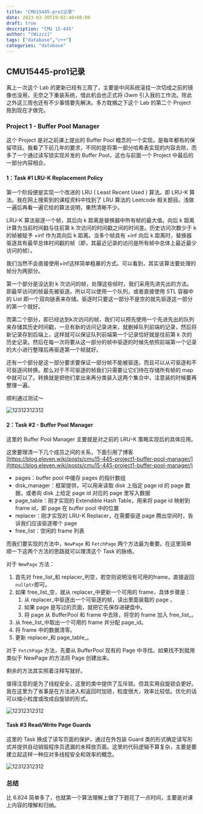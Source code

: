 ```yaml
---
title: "CMU15445-pro1记录"
date: 2023-03-30T19:02:48+08:00
draft: true
description: "CMU 15-445"
author: "[Wizzz]"
tags: ["database","c++"]
categories: "database"
---
```

## CMU15445-pro1记录

离上一次这个 Lab 的更新已经有三周了，主要是中间系统滚挂一次切成之前的镜像也没用，无奈之下重装系统，借此机会也正式将 i3wm 引入我的工作流。除此之外这三周也还有不少事情要先解决。多方耽搁之下这个 Lab 的第二个 Project 拖到现在才做完。

### Project 1 - Buffer Pool Manager

这个 Project 是对之前课上提出的 Buffer Pool 概念的一个实现，是每年都有的保留项目。我看了下前几年的要求，不同的是将第一部分哈希表实现的内容去除，而多了一个通过读写锁实现并发的 Buffer Pool，这也与前面一个 Project 中最后的一部分内容相合。

#### 1：Task #1 LRU-K Replacement Policy

第一个阶段便是实现一个改进的 LRU  ( Least Recent Used ) 算法。即 LRU-K 算法。我在网上搜索到的课程资料中找到了 LRU 算法的 Leetcode 相关题目。浅做一遍后再看一遍它给的算法说明，果然清晰不少。

LRU-K 算法驱逐一个帧，其后向 k 距离是替换器中所有帧的最大值。向后 k 距离计算为当前时间戳与往前第 k 次访问的时间戳之间的时间差。历史访问次数少于 k 的帧被赋予 +inf 作为其向后 k 距离。当多个帧具有 +inf 向后 k 距离时，替换器驱逐具有最早总体时间戳的帧（即，其最近记录的访问是所有帧中总体上最近最少访问的帧）。

我们当然不会直接使用+inf这样简单粗暴的方式。可以看到，其实该算法要处理的帧分为两部分。

第一个部分是没达到 k 次访问的帧，处理这些帧时，我们采用先进先出的方法。即最早访问的帧最先被驱逐。所以可以使用一个队列，或者直接使用 STL 容器中的 List 即一个双向链表来存储。驱逐时只要这一部分不是空的就先驱逐这一部分的第一个就好。

而第二个部分，即已经达到k次访问的帧，我们可以预先使用一个先进先出的队列来存储其历史时间戳，一旦有新的访问记录进来，就删掉队列前端的记录，然后将新记录存到后端上，这样就可以保证队列前端第一个记录恰好就是往前第 k 次的历史记录。然后在每一次将要从这一部分的帧中驱逐的时候先依照前端第一个记录的大小进行整理后再驱逐第一个帧就好。

还有一个部分是这一部分要求要保证一部分帧不能被驱逐。而且可以从可驱逐和不可驱逐间转换。那么对于不可驱逐的帧我们只需要让它们待在存储所有帧的 map 中就可以了。转换就是把他们拿出来再分类装入这两个集合中，注意装的时候要再整理一遍。

顺利通过测试～

![12312312312](../../media/cmu15454/2023-03-30_20-01.png)

#### 2：Task #2 - Buffer Pool Manager

这里的 Buffer Pool Manager 主要就是对之前的 LRU-K 策略实现后的具体应用。

这里要理清一下几个成员之间的关系，下面引用了博客[https://blog.eleven.wiki/posts/cmu15-445-project1-buffer-pool-manager/](https://blog.eleven.wiki/posts/cmu15-445-project1-buffer-pool-manager/)

* pages：buffer pool 中缓存 pages 的指针数组
* disk_manager：框架提供，可以用来读取 disk 上指定 page id 的 page 数据，或者向 disk 上给定 page id 对应的 page 里写入数据
* page_table：刚才实现的 Extendible Hash Table，用来将 page id 映射到 frame id，即 page 在 buffer pool 中的位置
* replacer：刚才实现的 LRU-K Replacer，在需要驱逐 page 腾出空间时，告诉我们应该驱逐哪个 page
* free_list：空闲的 frame 列表

而我们要实现的方法中，`NewPage` 和 `FetchPage` 两个方法最为重要。在这里简单顺一下这两个方法的思路就可以理清这个 Task 的脉络。

对于 `NewPage` 方法：

1. 首先对 free_list_和 replacer_判空，若空则说明没有可用的frame，直接返回 `nullptr`即可。
2. 如果 free_list_空，就从 replacer_中更新一个可用的 frame，具体步骤是：
   1. 从 replacer_中驱逐出一个可驱逐的帧，读出里面装载的 page 。
   2. 如果 page 是写过的页面，就把它先保存进硬盘中。
   3. 将 page 从 BufferPool 和 frame 中去除，将空的 frame 加入 free_list_。
3. 从 free_list_中取出一个可用的 frame 并分配 page_id。
4. 将 frame 中的数据清零。
5. 更新 replacer_和 page_table_。

对于 `FetchPage` 方法，先要从 BufferPool 现有的 Page 中寻找。如果找不到就用类似于 NewPage 的方法将 Page 创建出来。

剩余的方法其实照着注释写就好。

值得注意的是为了线程安全，这里的类中提供了互斥锁。但其实用自旋锁会更好。我在这里为了省事是在方法进入和返回时加锁，粒度很大，效率比较低。优化的话可以缩小粒度或改成自旋锁的形式。

![12312312312](../../media/cmu15454/2023-03-31_15-02.png)

#### Task #3 Read/Write Page Guards

这里的 Task 换成了读写页面的保护，通过在外包装 Guard 类的形式确定读写形式并提供自动销毁程序员遗漏的未释放页面。这里的代码逻辑不算复杂，主要是要建立起这样一种应对多线程安全和效率的概念。

![12312312312](../../media/cmu15454/2023-03-31_15-00.png)

### 总结

比 6.824 简单多了，也就第一个算法理解上做了下题花了一点时间，主要是对课上内容的理解和归纳。
